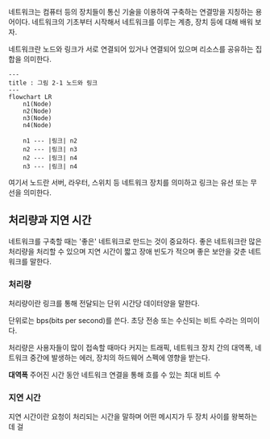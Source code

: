 네트워크는 컴퓨터 등의 장치들이 통신 기술을 이용하여 구축하는 연결망을 지칭하는 용어이다. 네트워크의 기초부터 시작해서 네트워크를 이루는 계층, 장치 등에 대해 배워 보자.

네트워크란 노드와 링크가 서로 연결되어 있거나 연결되어 있으며 리소스를 공유하는 집합을 의미한다.

```mermaid
---
title : 그림 2-1 노드와 링크
---
flowchart LR
	n1(Node)
	n2(Node)
	n3(Node)
	n4(Node)

	n1 --- |링크| n2
	n2 --- |링크| n3
	n2 --- |링크| n4
	n3 --- |링크| n4
```

여기서 노드란 서버, 라우터, 스위치 등 네트워크 장치를 의미하고 링크는 유선 또는 무선을 의미한다.

## 처리량과 지연 시간
네트워크를 구축할 때는 '좋은' 네트워크로 만드는 것이 중요하다. 좋은 네트워크란 많은 처리량을 처리할 수 있으며 지연 시간이 짧고 장애 빈도가 적으며 좋은 보안을 갖춘 네트워크를 말한다.

### 처리량
처리량이란 링크를 통해 전달되는 단위 시간당 데이터양을 말한다.

단위로는 bps(bits per second)를 쓴다. 초당 전송 또는 수신되는 비트 수라는 의미이다.

처리량은 사용자들이 많이 접속할 때마다 커지는 트래픽, 네트워크 장치 간의 대역폭, 네트워크 중간에 발생하는 에러, 장치의 하드웨어 스펙에 영향을 받는다.

**대역폭**
주어진 시간 동안 네트워크 연결을 통해 흐를 수 있는 최대 비트 수


### 지연 시간
지연 시간이란 요청이 처리되는 시간을 말하며 어떤 메시지가 두 장치 사이를 왕복하는 데 걸
